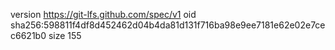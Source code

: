 version https://git-lfs.github.com/spec/v1
oid sha256:598811f4df8d452462d04b4da81d131f716ba98e9ee7181e62e02e7cec6621b0
size 155
